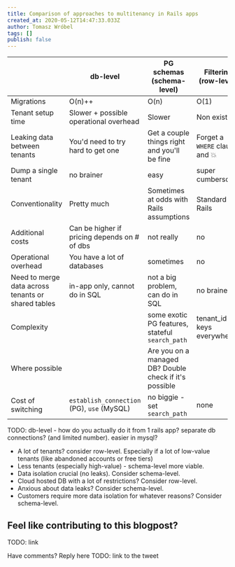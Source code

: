 ```yaml
---
title: Comparison of approaches to multitenancy in Rails apps
created_at: 2020-05-12T14:47:33.033Z
author: Tomasz Wróbel
tags: []
publish: false
---
```


|     | db-level | PG schemas (schema-level) | Filtering (row-level) |
|-----|--------|------------|-----------|
| Migrations | O(n)++ | O(n) | O(1) |
| Tenant setup time | Slower + possible operational overhead | Slower | Non existent |
| Leaking data between tenants | You'd need to try hard to get one | Get a couple things right and you'll be fine | Forget a `WHERE` clause and 💥 |
| Dump a single tenant | no brainer | easy | super cumbersome |
| Conventionality | Pretty much | Sometimes at odds with Rails assumptions | Standard Rails |
| Additional costs | Can be higher if pricing depends on # of dbs | not really | no |
| Operational overhead | You have a lot of databases | sometimes | no |
| Need to merge data across tenants or shared tables | in-app only, cannot do in SQL | not a big problem, can do in SQL | no brainer |
| Complexity | | some exotic PG features, stateful `search_path` | tenant_id keys everywhere |
| Where possible | | Are you on a managed DB? Double check if it's possible | |
| Cost of switching | `establish_connection` (PG), `use` (MySQL) | no biggie - set `search_path` | none |

TODO: db-level - how do you actually do it from 1 rails app? separate db connections? (and limited number). easier in mysql?

* A lot of tenants? consider row-level. Especially if a lot of low-value tenants (like abandoned accounts or free tiers)
* Less tenants (especially high-value) - schema-level more viable.
* Data isolation crucial (no leaks). Consider schema-level.
* Cloud hosted DB with a lot of restrictions? Consider row-level.
* Anxious about data leaks? Consider schema-level.
* Customers require more data isolation for whatever reasons? Consider schema-level.


## Feel like contributing to this blogpost?

TODO: link

Have comments? Reply here TODO: link to the tweet 
